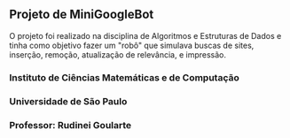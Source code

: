## Projeto de MiniGoogleBot

O projeto foi realizado na disciplina de Algoritmos e Estruturas de Dados e tinha como objetivo fazer um "robô" que simulava buscas de sites, inserção, remoção, atualização de relevância, e impressão.

### Instituto de Ciências Matemáticas e de Computação
### Universidade de São Paulo
### Professor: Rudinei Goularte

